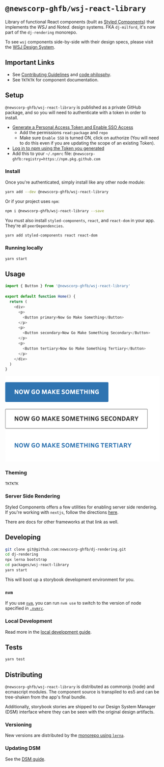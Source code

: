 # `@newscorp-ghfb/wsj-react-library`

Library of functional React components (built as [Styled Components](https://styled-components.com/docs)) that implements the _WSJ_ and _Noted._ design systems. FKA `dj-milford`, it's now part of the `dj-rendering` monorepo.

To see `wsj` components side-by-side with their design specs, please visit the [WSJ Design System](https://dowjones.invisionapp.com/dsm/dow-jones/wsj).

## Important Links

- See [Contributing Guidelines]('./docs/CONTRIBUTING.md) and [code philosphy](./docs/STANDARDS.md).
- See `TKTKTK` for component documentation.

## Setup

`@newscorp-ghfb/wsj-react-library` is published as a private GitHub package, and so you will need to authenticate with a token in order to install.

- [Generate a Personal Access Token and Enable SSO Access](https://docs.github.com/en/free-pro-team@latest/github/authenticating-to-github/creating-a-personal-access-token)
  - Add the permissions `read:package` and `repo`
  - Make sure `Enable SSO` is turned ON, click on authorize (You will need to do this even if you are updating the scope of an existing Token).
- [Log in to npm using the Token you generated](https://docs.github.com/en/free-pro-team@latest/packages/using-github-packages-with-your-projects-ecosystem/configuring-npm-for-use-with-github-packages#authenticating-with-a-personal-access-token)
- Add this to your `~/.npmrc` file: `@newscorp-ghfb:registry=https://npm.pkg.github.com`

### Install

Once you're authenticated, simply install like any other node module:

```bash
yarn add --dev @newscorp-ghfb/wsj-react-library
```

Or if your project uses `npm`:

```bash
npm i @newscorp-ghfb/wsj-react-library --save
```

You must also install `styled-components`, `react`, and `react-dom` in your app. They're all `peerDependencies`.

```bash
yarn add styled-components react react-dom
```

### Running locally

```bash
yarn start
```

## Usage

```js
import { Button } from '@newscorp-ghfb/wsj-react-library'

export default function Home() {
  return (
    <div>
      <p>
        <Button primary>Now Go Make Something</Button>
      </p>
      <p>
        <Button secondary>Now Go Make Something Secondary</Button>
      </p>
      <p>
        <Button tertiary>Now Go Make Something Tertiary</Button>
      </p>
    </div>
  )
}
```

![image](./docs/assets/example.png)

### Theming

`TKTKTK`

### Server Side Rendering

Styled Components offers a few utilities for enabling server side rendering. If you're working with `nextjs`, follow the directions [here](https://styled-components.com/docs/advanced#nextjs).

There are docs for other frameworks at that link as well.

## Developing

```bash
git clone git@github.com:newscorp-ghfb/dj-rendering.git
cd dj-rendering
npx lerna bootstrap
cd packages/wsj-react-library
yarn start
```

This will boot up a storybook development environment for you.

### `nvm`

If you use [`nvm`](https://github.com/creationix/nvm), you can run `nvm use` to switch to the version of node specified in [`.nvmrc`](https://github.com/creationix/nvm#nvmrc).

### Local Development

Read more in the [local development guide](./docs/local-development.md).

## Tests

```bash
yarn test
```

## Distributing

`@newscorp-ghfb/wsj-react-library` is distributed as commonjs (node) and ecmascript modules. The component source is transpiled to es5 and can be tree-shaken from the app's final bundle.

Additionally, storybook stories are shipped to our Design System Manager (DSM) interface where they can be seen with the original design artifacts.

### Versioning

New versions are distributed by the [monorepo using `lerna`](https://github.com/newscorp-ghfb/dj-rendering#cicd-process).

### Updating DSM

See the [DSM guide](./docs/DSM.md).
